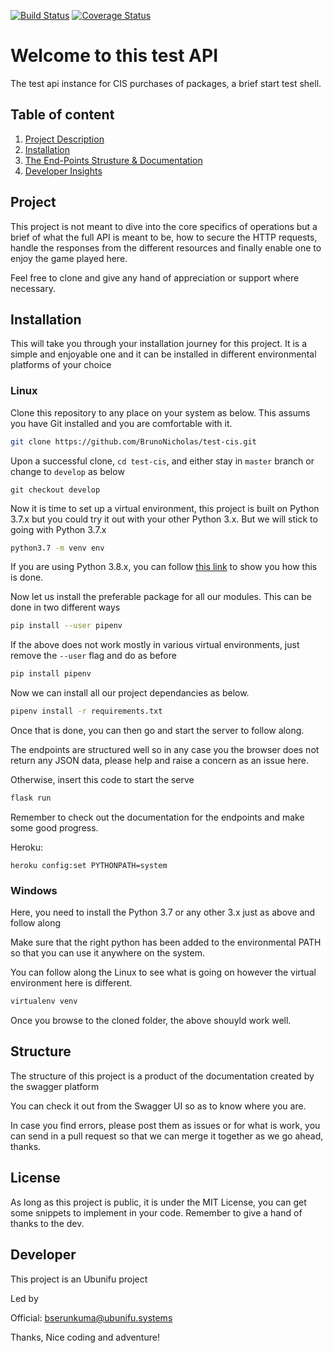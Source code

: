 [![Build Status](https://travis-ci.org/BrunoNicholas/ubunifu-mtn-ciss.svg?branch=master)](https://travis-ci.org/BrunoNicholas/ubunifu-mtn-ciss)
[![Coverage Status](https://coveralls.io/repos/github/BrunoNicholas/ubunifu-mtn-ciss/badge.svg?branch=master)](https://coveralls.io/github/BrunoNicholas/ubunifu-mtn-ciss?branch=master)

# Welcome to this test API
The test api instance  for CIS purchases of packages, a brief start test shell.

## Table of content
  1. [Project Description](#project)
  2. [Installation](#installation)
  3. [The End-Points Strusture & Documentation](#structure)
  4. [Developer Insights](#developer)

## Project
This project is not meant to dive into the core specifics of operations but a brief of what the full API is meant to be, how to secure the HTTP requests, handle the responses from the different resources and finally enable one to enjoy the game played here.

Feel free to clone and give any hand of appreciation or support where necessary.

## Installation
This will take you through your installation journey for this project.
It is a simple and enjoyable one and it can be installed in different environmental platforms of your choice

### Linux
Clone this repository to any place on your system as below. This assums you have Git installed and you are comfortable with it.

```bash
git clone https://github.com/BrunoNicholas/test-cis.git
```

Upon a successful clone, ``` cd test-cis ```, and either stay in ```master``` branch or change to ```develop``` as below

```git
git checkout develop
```

Now it is time to set up a virtual environment, this project is built on Python 3.7.x but you could try it out with your other Python 3.x. But we will stick to going with Python 3.7.x

```bash
python3.7 -m venv env
```

If you are using Python 3.8.x, you can follow [this link](https://vsupalov.com/developing-with-python3-8-on-ubuntu-18-04/) to show you how this is done.

Now let us install the preferable package for all our modules. This can be done in two different ways

```bash
pip install --user pipenv
```

If the above does not work mostly in various virtual environments, just remove the ```--user``` flag and do as before

```bash
pip install pipenv
````

Now we can install all our project dependancies as below.

```bash
pipenv install -r requirements.txt
```

Once that is done, you can then go and start the server to follow along.

The endpoints are structured well so in any case you the browser does not return any JSON data, please help and raise a concern as an issue here. 

Otherwise, insert this code to start the serve

```bash
flask run
```

Remember to check out the documentation for the endpoints and make some good progress.

Heroku:

```
heroku config:set PYTHONPATH=system
```


### Windows
Here, you need to install the Python 3.7 or any other 3.x just as above and follow along

Make sure that the right python has been added to the environmental PATH so that you can use it anywhere on the system.

You can follow along the Linux to see what is going on however the virtual environment here is different.

```bash
virtualenv venv
```

Once you browse to the cloned folder, the above shouyld work well.

## Structure
The structure of this project is a product of the documentation created by the swagger platform

You can check it out from the Swagger UI so as to know where you are.

In case you find errors, please post them as issues or for what is work, you can send in a pull request so that we can merge it together as we go ahead, thanks.

## License
As long as this project is public, it is under the MIT License, you can get some snippets to implement in your code.
Remember to give a hand of thanks to the dev.

## Developer
This project is an Ubunifu project

Led by

Official: [bserunkuma@ubunifu.systems](mailto:bserunkuma@ubunifu.systems)

Thanks, Nice coding and adventure!